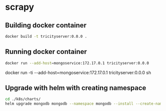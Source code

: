 # scrapy

## Building docker container

```bash 
docker build -t tricityserver:0.0.0 .

```


## Running docker container

```bash  
docker run --add-host=mongoservice:172.17.0.1 tricityserver:0.0.0 

```

docker run -ti --add-host=mongoservice:172.17.0.1 tricityserver:0.0.0 sh 


## Upgrade with helm with creating namespace

```bash
cd ./k8s/charts/
helm upgrade mongodb mongodb --namespace mongodb --install --create-namespace
```